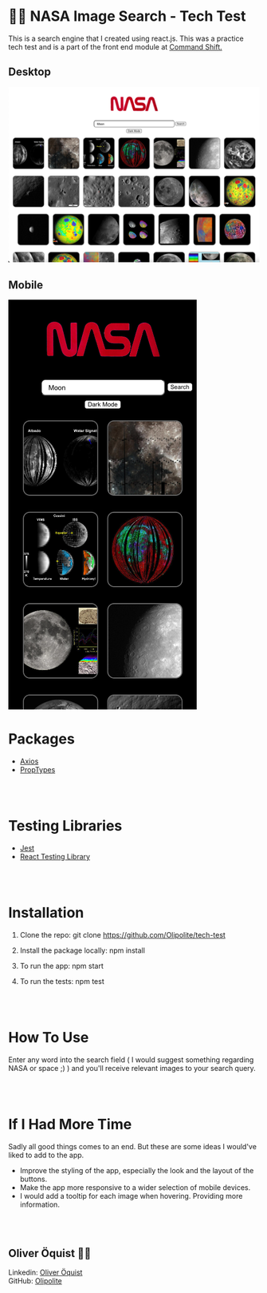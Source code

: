# :astronaut: NASA Image Search - Tech Test 

This is a search engine that I created using react.js. This was a practice tech test and is a part of the front end module at <a href="https://www.commandshift.co/" target="_blank">Command Shift.</a>

## Desktop
![tech-test](/src/images/tech-test.png)

## Mobile
![tech-test-mobile](/src/images/tech-test-mobile.png)

# Packages
- <a href="https://www.npmjs.com/package/axios" target="_blank">Axios</a>
- <a href="https://www.npmjs.com/package/prop-types" target="_blank">PropTypes</a>

<br />
<br />

# Testing Libraries
- <a href="https://jestjs.io/" target="_blank">Jest</a>
- <a href="https://testing-library.com/docs/react-testing-library/intro/" target="_blank">React Testing Library</a>

<br />
<br />

# Installation

1. Clone the repo: git clone https://github.com/Olipolite/tech-test

2. Install the package locally: npm install

3. To run the app: npm start

4. To run the tests: npm test

<br />
<br />

# How To Use

Enter any word into the search field ( I would suggest something regarding NASA or space ;) ) and you'll receive relevant images to your search query. 

<br />
<br />

# If I Had More Time

Sadly all good things comes to an end. But these are some ideas I would've liked to add to the app.

- Improve the styling of the app, especially the look and the layout of the buttons.
- Make the app more responsive to a wider selection of mobile devices.
- I would add a tooltip for each image when hovering. Providing more information.

<br />
<br />

## Oliver Öquist :man_technologist:

Linkedin: <a href="https://www.linkedin.com/in/oliver-%C3%B6quist-6a1738243/" target="_blank">Oliver Öquist</a> <br />
GitHub: <a href="https://github.com/Olipolite" target="_blank">Olipolite</a>


